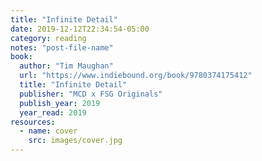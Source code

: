 ```yaml
---
title: "Infinite Detail"
date: 2019-12-12T22:34:54-05:00
category: reading
notes: "post-file-name"
book:
  author: "Tim Maughan"
  url: "https://www.indiebound.org/book/9780374175412"
  title: "Infinite Detail"
  publisher: "MCD x FSG Originals"
  publish_year: 2019
  year_read: 2019
resources:
  - name: cover
    src: images/cover.jpg
---
```


